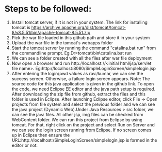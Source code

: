 # Steps to be followed:
1) Install tomcat server, if it is not in your system. The link for installing tomcat is https://archive.apache.org/dist/tomcat/tomcat-8/v8.5.51/bin/apache-tomcat-8.5.51.zip
2) Pick the war file loaded in this github path and store it in your system
3) Upload the war file in the tomcat's webapps folder
4) Start the tomcat server by running the command "catalina.bat run" from the commandline prompt. Eg:D:\>tomcat\bin\catalina.bat run
5) We can see a folder created with all the files after war file deployment
6) Now open a browser and run http://localhost:<port>/<war file name>/<initial html/jsp/servlet file name>. Eg:http://localhost:8080/SimpleLoginScreen/simplelogin.jsp
7) After entering the login/pwd values as ravi/kumar, we can see the success screen. Otherwise, a failure login screen appears.
Note: The source code for this java application is given in the github link. To open the code, we need Eclipse EE editor and the java path setup is required. After downloading the zip file from github, extract the files and this folder is used in Eclipse. After launching Eclipse editor, click File -> Open projects from file system and select the previous folder and we can see the java project (Dynamic Web).Under Java Resources > src folder, we can see the java files. All other jsp, img files can be checked from WebContent folder. We can run this project from Eclipse by using tomcat. For that, right click on the project and select Run on Server and we can see the login screen running from Eclipse. If no screen comes up in Eclipse then ensure the URL:http://localhost:<port>/SimpleLoginScreen/simplelogin.jsp is formed in the editor or not.
